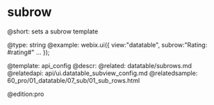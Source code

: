 subrow
=============


@short:
	sets a subrow template

@type: string
@example:
webix.ui({
	view:"datatable",
	subrow:"Rating: #rating#"
    ...
});

@template:	api_config
@descr:
@related:
	datatable/subrows.md
@relatedapi:
	api/ui.datatable_subview_config.md
@relatedsample:
	60_pro/01_datatable/07_sub/01_sub_rows.html
	
@edition:pro
